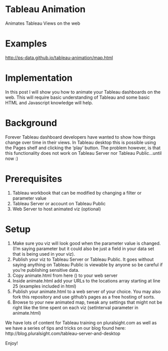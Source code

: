 # Tableau Animation
Animates Tableau Views on the web

# Examples

<a target="_blank" href="http://ps-data.github.io/tableau-animation/map.html">http://ps-data.github.io/tableau-animation/map.html</a>

# Implementation

In this post I will show you how to animate your Tableau dashboards on the web. This will require basic understanding of Tableau and some basic HTML and Javascript knowledge will help.

# Background
Forever Tableau dashboard developers have wanted to show how things change over time in their views. In Tableau desktop this is possible using the Pages shelf and clicking the ‘play’ button. The problem however, is that this functionality does not work on Tableau Server nor Tableau Public...until now :)

# Prerequisites
<ol>
<li>Tableau workbook that can be modified by changing a filter or parameter value</li>
<li>Tableau Server or account on Tableau Public</li>
<li>Web Server to host animated viz (optional)</li>
</ol>

# Setup
<ol>
<li>Make sure you viz will look good when the parameter value is changed. (I’m saying parameter but it could also be just a field in your data set that is being used in your viz).</li>
<li>Publish your viz to Tableau Server or Tableau Public. It goes without saying anything on Tableau Public is viewable by anyone so be careful if you’re publishing sensitive data.</li>
<li>Copy animate.html from here () to your web server</li>
<li>Inside animate.html add your URLs to the locations array starting at line 25  (examples included in html)</li>
<li>Publish your animate.html to a web server of your choice. You may also fork this repository and use github’s pages as a free hosting of sorts.</li>
<li>Browse to your new animated map, tweak any settings that might not be right like the time spent on each viz (setInterval parameter in animate.html)</li>
</ol>
We have lots of content for Tableau training on pluralsight.com as well as we have a series of tips and tricks on our blog found here: http://blog.pluralsight.com/tableau-server-and-desktop

Enjoy!
